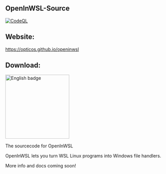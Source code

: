 ## OpenInWSL-Source

[![CodeQL](https://github.com/Opticos/OpenInWSL-Source/actions/workflows/codeql-analysis.yml/badge.svg)](https://github.com/Opticos/OpenInWSL-Source/actions/workflows/codeql-analysis.yml)

## Website:
https://opticos.github.io/openinwsl

## Download:

<a href='//www.microsoft.com/store/apps/9ngmqpwcg7sf?cid=storebadge&ocid=badge'><img src='https://developer.microsoft.com/store/badges/images/English_get-it-from-MS.png' alt='English badge' width='200'/></a>

The sourcecode for OpenInWSL

OpenInWSL lets you turn WSL Linux programs into Windows file handlers.

More info and docs coming soon!
